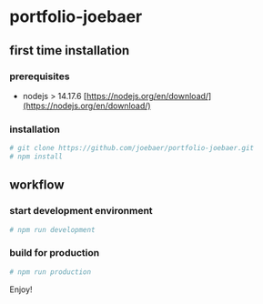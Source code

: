 # portfolio-joebaer

## first time installation

### prerequisites
* nodejs > 14.17.6
  [https://nodejs.org/en/download/](https://nodejs.org/en/download/)

### installation
```bash
# git clone https://github.com/joebaer/portfolio-joebaer.git
# npm install
```

## workflow

### start development environment
```bash
# npm run development
```

### build for production
```bash
# npm run production
```

Enjoy!
